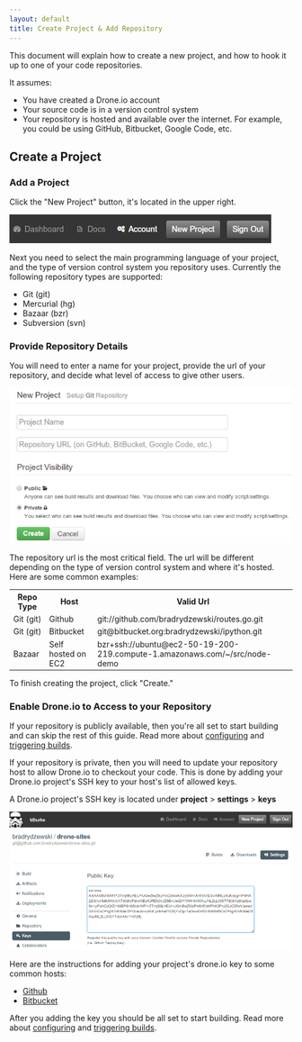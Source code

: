 ```yaml
---
layout: default
title: Create Project & Add Repository
---
```


This document will explain how to create a new project, and how to hook it up to one of your code repositories. 

It assumes:

* You have created a Drone.io account
* Your source code is in a version control system
* Your repository is hosted and available over the internet.  For example, you could be using GitHub, Bitbucket, Google Code, etc. 


## Create a Project


### Add a Project
Click the "New Project" button, it's located in the upper right.

![Sign-In](img/new-project.png)

Next you need to select the main programming language of your project, and the type of version control system you repository uses. 
Currently the following repository types are supported:

* Git (git)
* Mercurial (hg)
* Bazaar (bzr)
* Subversion (svn)

### Provide Repository Details

You will need to enter a name for your project, provide the url of your repository, and decide what level of access to give other users.

![Sign-In](img/new-repo.png)

The repository url is the most critical field.  The url will be different depending on the type of version control system and where it's hosted.  Here are some common examples:
<table>
<tr><th>Repo Type</th><th>Host</th><th>Valid Url</th></tr>
<tr><td>Git (git)</td><td>Github</td><td>git://github.com/bradrydzewski/routes.go.git</td></tr>
<tr><td>Git (git)</td><td>Bitbucket</td><td>git@bitbucket.org:bradrydzewski/ipython.git</td></tr>
<tr><td>Bazaar</td><td>Self hosted on EC2</td><td>bzr+ssh://ubuntu@ec2-50-19-200-219.compute-1.amazonaws.com/~/src/node-demo</td></tr>
</table>

To finish creating the project, click "Create."

### Enable Drone.io to Access to your Repository 

If your repository is publicly available, then you're all set to start building and can skip the rest of this guide.  Read more about [configuring](/buildscript.html) and [triggering builds](/triggers.html).

If your repository is private, then you will need to update your repository host to allow Drone.io to checkout your code.  This is done by adding your Drone.io project's SSH key to your host's list of allowed keys.

A Drone.io project's SSH key is located under **project** > **settings** > **keys**

![Deployment Key](img/deploy-key.png)

Here are the instructions for adding your project's drone.io key to some common hosts:

* [Github](/github.html#keys)
* [Bitbucket](/bitbucket.html#keys)

After you adding the key you should be all set to start building.  Read more about [configuring](/buildscript.html) and [triggering builds](/triggers.html).
